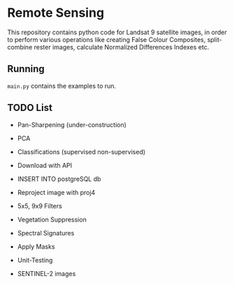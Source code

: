 # Remote Sensing

This repository contains python code for Landsat 9 satellite images, in order to perform various operations like creating False Colour Composites, split-combine rester images, calculate Normalized Differences Indexes etc.

## Running

`main.py` contains the examples to run. 

## TODO List

- Pan-Sharpening (under-construction)
- PCA
- Classifications (supervised non-supervised)
- Download with API
- INSERT INTO postgreSQL db
- Reproject image with proj4
- 5x5, 9x9 Filters
- Vegetation Suppression
- Spectral Signatures
- Apply Masks
- Unit-Testing

- SENTINEL-2 images
